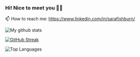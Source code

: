 ### Hi! Nice to meet you 👋😊

📫 How to reach me: https://www.linkedin.com/in/sarafishburn/

![My github stats](https://github-readme-stats.vercel.app/api?username=alexleybourne&count_private=true&theme=github_dark&show_icons=true&hide=prs,issues,contribs)

[![GitHub Streak](http://github-readme-streak-stats.herokuapp.com?user=alexleybourne&theme=dark&background=0D1116&ring=4B8FDA&fire=4B8FDA&currStreakLabel=4B8FDA)](https://git.io/streak-stats)

![Top Languages](https://github-readme-stats.vercel.app/api/top-langs/?username=alexleybourne&layout=compact&theme=github_dark&count_private=true)

<!--
**SaraFishburn/SaraFishburn** is a ✨ _special_ ✨ repository because its `README.md` (this file) appears on your GitHub profile.

Here are some ideas to get you started:

- 🔭 I’m currently working on ...
- 🌱 I’m currently learning ...
- 👯 I’m looking to collaborate on ...
- 🤔 I’m looking for help with ...
- 💬 Ask me about ...
- 📫 How to reach me: ...
- 😄 Pronouns: ...
- ⚡ Fun fact: ...
-->
